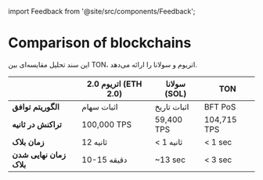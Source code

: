 import Feedback from '@site/src/components/Feedback';

# Comparison of blockchains

این سند تحلیل مقایسه‌ای بین TON، اتریوم و سولانا را ارائه می‌دهد.

|                         | اتریوم 2.0 (ETH 2.0) | سولانا (SOL)    | TON                              |
| ----------------------- | ----------------------------------------------------------------------- | ---------------------------------- | -------------------------------- |
| **الگوریتم توافق**      | اثبات سهام                                                              | اثبات تاریخ                        | BFT PoS                          |
| **تراکنش در ثانیه**     | 100,000 TPS                                                             | 59,400 TPS                         | 104,715 TPS                      |
| **زمان بلاک**           | 12 ثانیه                                                                | < 1 ثانیه | < 1 sec |
| **زمان نهایی شدن بلاک** | 10-15 دقیقه                                                             | ~13 sec            | < 3 sec |

<Feedback />

